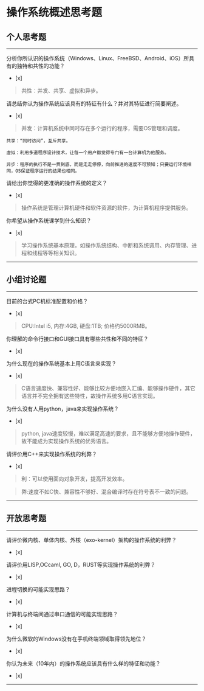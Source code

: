 # 操作系统概述思考题

## 个人思考题

---

分析你所认识的操作系统（Windows、Linux、FreeBSD、Android、iOS）所具有的独特和共性的功能？
- [x]  

>  共性：并发、共享、虚拟和异步。

请总结你认为操作系统应该具有的特征有什么？并对其特征进行简要阐述。
- [x]  

>   并发：计算机系统中同时存在多个运行的程序，需要OS管理和调度。
    
    共享：“同时访问”，互斥共享。
    
    虚拟：利用多道程序设计技术，让每一个用户都觉得专门有一台计算机为他服务。
    
    异步：程序的执行不是一贯到底，而是走走停停，向前推进的速度不可预知；只要运行环境相同，OS保证程序运行的结果也相同。

请给出你觉得的更准确的操作系统的定义？
- [x]  

>   操作系统是管理计算机硬件和软件资源的软件，为计算机程序提供服务。

你希望从操作系统课学到什么知识？
- [x]  

>   学习操作系统基本原理，如操作系统结构、中断和系统调用、内存管理、进程和线程等等相关知识。

---

## 小组讨论题

---

目前的台式PC机标准配置和价格？
- [x]  

> CPU:Intel i5, 内存:4GB, 硬盘:1TB; 价格约5000RMB。

你理解的命令行接口和GUI接口具有哪些共性和不同的特征？
- [x]  

> 

为什么现在的操作系统基本上用C语言来实现？
- [x]  

>  C语言速度快、兼容性好、能够比较方便地嵌入汇编、能够操作硬件，其它语言并不完全拥有这些特性，故操作系统多用C语言实现。

为什么没有人用python，java来实现操作系统？
- [x]  

>  python, java速度较慢，难以满足高速的要求，且不能够方便地操作硬件，故不能成为实现操作系统的优秀语言。

请评价用C++来实现操作系统的利弊？
- [x]  

>  利：可以使用面向对象开发，提高开发效率。

>  弊:速度不如C快、兼容性不够好、混合编译时存在符号表不一致的问题。

---

## 开放思考题

---

请评价微内核、单体内核、外核（exo-kernel）架构的操作系统的利弊？
- [x]  

>  

请评价用LISP,OCcaml, GO, D，RUST等实现操作系统的利弊？
- [x]  

>  

进程切换的可能实现思路？
- [x]  

>  

计算机与终端间通过串口通信的可能实现思路？
- [x]  

>  

为什么微软的Windows没有在手机终端领域取得领先地位？
- [x]  

>  

你认为未来（10年内）的操作系统应该具有什么样的特征和功能？
- [x]  

>  

---
